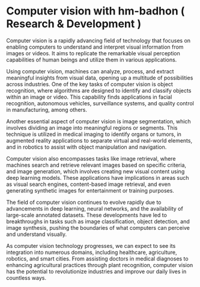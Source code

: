 # Computer vision with hm-badhon ( Research & Development )

Computer vision is a rapidly advancing field of technology that focuses on enabling computers to understand and interpret visual information from images or videos. It aims to replicate the remarkable visual perception capabilities of human beings and utilize them in various applications.

Using computer vision, machines can analyze, process, and extract meaningful insights from visual data, opening up a multitude of possibilities across industries. One of the key tasks of computer vision is object recognition, where algorithms are designed to identify and classify objects within an image or video. This capability finds applications in facial recognition, autonomous vehicles, surveillance systems, and quality control in manufacturing, among others.

Another essential aspect of computer vision is image segmentation, which involves dividing an image into meaningful regions or segments. This technique is utilized in medical imaging to identify organs or tumors, in augmented reality applications to separate virtual and real-world elements, and in robotics to assist with object manipulation and navigation.

Computer vision also encompasses tasks like image retrieval, where machines search and retrieve relevant images based on specific criteria, and image generation, which involves creating new visual content using deep learning models. These applications have implications in areas such as visual search engines, content-based image retrieval, and even generating synthetic images for entertainment or training purposes.

The field of computer vision continues to evolve rapidly due to advancements in deep learning, neural networks, and the availability of large-scale annotated datasets. These developments have led to breakthroughs in tasks such as image classification, object detection, and image synthesis, pushing the boundaries of what computers can perceive and understand visually.

As computer vision technology progresses, we can expect to see its integration into numerous domains, including healthcare, agriculture, robotics, and smart cities. From assisting doctors in medical diagnoses to enhancing agricultural practices through plant recognition, computer vision has the potential to revolutionize industries and improve our daily lives in countless ways.
